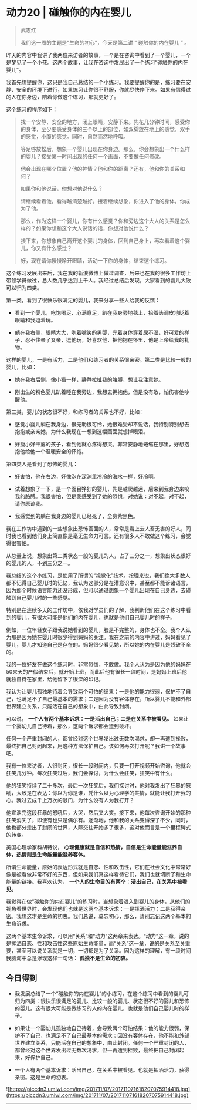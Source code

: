 # 动力20 | 碰触你的内在婴儿

> 武志红
> 
> 我们这一周的主题是“生命的初心”，今天是第二讲 “ 碰触你的内在婴儿 ” 。

昨天的内容中我讲了我两位来访者的故事，一个是在咨询中看到了一个婴儿，一个是梦见了一个小孩。这两个故事，让我在咨询中发展出了一个练习“碰触你的内在婴儿”。

我首先想提醒你，这只是我自己总结的一个小练习。我要提醒你的是，练习要在安静、安全的环境下进行，如果练习让你很不舒服，你就尽快停下来。如果有信得过的人在你身边，陪着你做这个练习，那就更好了。

这个练习的程序如下：

> 找一个安静、安全的地方，闭上眼睛，安静下来。先花几分钟时间，感受你的身体，至少要感受身体的三个以上的部位，如双脚放在地上的感觉，双手的感觉，小腹的感觉。同时，自然而然地呼吸。
> 
> 等足够放松后，想象一个婴儿出现在你身边。那么，你会想象出一个什么样的婴儿？接受第一时间出现的任何一个画面，不要做任何修改。
> 
> 他会出现在哪个位置？他的神情？他和你的距离？还有，他和你的关系如何？
> 
> 如果你和他说话，你想对他说什么？
> 
> 请继续看着他，看得越清楚越好。接着继续想象，你进入了他的身体，你成为了他。
> 
> 那么，作为这样一个婴儿，你有什么感觉？你和旁边这个大人的关系是怎么样的？如果你想和这个大人说话的话，你想对他说什么？
> 
> 接下来，你想象自己离开这个婴儿的身体，回到自己身上，再次看着这个婴儿，你又有什么感觉？
> 
> 好，现在请你慢慢睁开眼睛，活动一下你的身体，结束这个练习。

这个练习发展出来后，我在我的新浪微博上做过调查，后来也在我的很多工作坊上带领学员做过，总人数几乎达到上千人。我经过总结后发现，大家看到的婴儿大致可以归为四类。

第一类，看到了很快乐很满足的婴儿，我来分享一些人给我的反馈：

* 看到一个婴儿，吃饱喝足、心满意足，趴在我身旁地毯上，抬着头调皮地眨着眼睛和我逗着玩。

* 躺在我右侧，眼睛大大，咧着嘴笑的男婴，光着身体穿着尿不湿，好可爱的样子，忍不住亲了又亲，逗他玩，好喜欢他，把他抱在怀里，他是上帝给我的礼物。

这样的婴儿，一是有活力，二是他们和练习者的关系很亲密。第二类是比较一般的婴儿，比如：

* 她在我右后侧，像小猫一样，静静拉扯我的胳膊，想让我注意她。

* 刚出生的粉色婴儿趴着睡在我旁边，我想去拥抱他，但是没有敢，怕伤害他吵醒他。

第三类，婴儿的状态很不好，和练习者的关系也不好，比如：

* 感觉小婴儿躺在我身边，很无助很可怜，她很难受却不说话，我特别特别想去抱抱或亲亲她，为什么我现在一想到这幅画面就想掉眼泪。

* 好瘦小好干瘪的孩子，看到他就心疼得想哭。非常安静地蜷缩在那里，好想抱抱他给他一个温暖安全的怀抱。

第四类人是看到了恐怖的婴儿：

* 好害怕，他在右边，好像泡在深渊里冷冷的海水一样，好冷啊。

* 试着想象了一下，是一个面目狰狞的婴儿，先是越爬越远，后来到我身边来咬我的胳膊。我很害怕，但是我感受到了她的恐惧，对她说：对不起，对不起，请你原谅我。

* 我感觉到的躺在我身边的婴儿已经死了，全身紫黑色。

我在工作坊中遇到的一些想象出恐怖画面的人，常常是看上去人畜无害的好人，同时我也看到他们身上简直像是毫无生命力可言。还有很多人不敢做这个练习，会觉得很害怕。

从总量上说，想象出第二类状态一般的婴儿的人，占了三分之一，想象出状态很好的婴儿的人，不到三分之一。

我总结的这个小练习，是使用了所谓的“视觉化”技术。按理来说，我们绝大多数人都不记得自己婴儿时的记忆，我认为这部分是在潜意识中，甚至都不能诉诸语言，因为那个时候语言能力还没形成，但可以通过想象一个婴儿出现在自己身边，去碰触到自己婴儿时的一些感觉。

特别是在连续多天的工作坊中，依我对学员们的了解，我判断他们在这个练习中看到的婴儿，有很大可能是他们的内在婴儿，也就是他们自己婴儿时的样子。

例如，一位年轻女子跟我说她看到的婴儿，脸是不完整的，身体也不全。我个人认为那是因为她在婴儿时很少得到妈妈的关注。我在之前的内容中讲过，妈妈看见了婴儿，婴儿才知道自己是存在的。妈妈很少看见她，所以她的内在婴儿是残破不全的。

我的一位好友在做这个练习时，非常恐慌，不敢做。我个人认为是因为他的妈妈在50来天的产假结束后，就开始上班，而此后他有很长一段时间，是妈妈上班后他就独自待在家里，给他留下了很深的印记。

我认为让婴儿孤独地待着会导致两个可怕的结果：一是他的能力很弱，保护不了自己，也满足不了自己最基本的需求；二是因为没有客体存在，所以婴儿不能和外部世界建立关系，只能活在自己的想象中，由此导致封闭。

可以说， **一个人有两个基本诉求：一是活出自己；二是在关系中被看见。** 如果让一个婴幼儿自己待着，那么，这两个诉求都会遭到破坏。

任何一个严重封闭的人，都曾经对这个世界发出过无数次渴求，却一再遭到挫败，最终把自己封闭起来，用这种方法保护自己。该如何再次打开呢？我讲一个故事吧。

我有一位来访者，人很封闭，很长一段时间内，只要一打开视频开始咨询，他就会狂笑几分钟。每次狂笑过后，我们会探讨，为什么会狂笑，狂笑中有什么。

他的狂笑持续了二十多次，最后一次狂笑后，我们探讨时，他对我发出了狂暴的怒吼，大致是在表达：你以为你是谁，凭什么以为心理学的共情，就能让我打开我的心。我过去成千上万次的敲门，为什么没有人为我打开？

他宣泄完这段狂暴的怒吼后，大哭，然后又大笑。接下来，他每次咨询开始的那种狂笑消失了，即便有也只是偶尔有。逐渐地，他和我的关系变得深了不少，同时，他也部分走出了封闭的世界，人际交往开始多了很多，这对他而言是一个里程碑式的转变。

美国心理学家科胡特说， **心理健康就是自信和热情，自信是生命能量能滋养自体，热情则是生命能量能滋养客体。**

所谓生命能量，原始的表达形式就是自恋、性和攻击性，它们在社会文化中常常好像是被看做非常不好的东西，但如果我们真这样看待它们，我们也就切断了和生命能量的链接。我喜欢认为， **一个人的生命目的有两个：活出自己，在关系中被看见。**

我觉得在做“碰触你的内在婴儿”的练习时，当想象着进入到婴儿的身体，从他们的视角看世界时，会发现他们也就是这两个基本诉求：一是挥洒活力；二是获得亲密。我想这才是生命的初衷。我们总说，莫忘初心，那么，请别忘记这两个基本的生命诉求。

这两个基本生命诉求，可以用“关系”和“动力”这两章来表达。“动力”这一章，说的是挥洒自恋、性和攻击性这些原始生命能量，而“关系”这一章，说的是关系至关重要，甚至可以说关系就是一切，一切都是为了关系。因为这样的理解，有一段时间我脑海中总是浮现这样一句话： **孤独不是生命的初衷。**

## 今日得到

* 我发展总结了一个“碰触你的内在婴儿”的小练习，在这个练习中看到的婴儿可归为四类：很快乐很满足的婴儿、比较一般的婴儿、状态很不好的婴儿和恐怖的婴儿。这有很大可能是做练习的人的内在婴儿，也就是他们自己婴儿时的样子。

* 如果让一个婴幼儿孤独地自己待着，会导致两个可怕结果：他的能力很弱，保护不了自己，也满足不了自己最基本的需求；因没有客体存在，他不能和外部世界建立关系，只能活在自己的想象中，由此封闭。任何一个严重封闭的人，都曾经对这个世界发出过无数次渴求，但一再遭到挫败，最终把自己封闭起来，好保护自己。

* 一个人有两个基本诉求：活出自己，在关系中被看见。也就是挥洒活力，获得亲密。这是生命的初衷。

![https://piccdn3.umiwi.com/img/201711/07/201711071618207075914418.jpg](https://piccdn3.umiwi.com/img/201711/07/201711071618207075914418.jpg)

---
